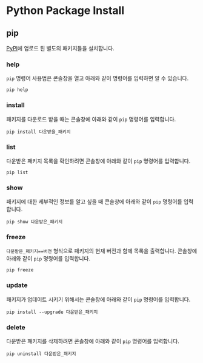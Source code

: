 # Python Package Install
## pip
[PyPI](https://pypi.org/)에 업로드 된 별도의 패키지들을 설치합니다.

### help
`pip` 명령어 사용법은 콘솔창을 열고 아래와 같이 명령어를 입력하면 알 수 있습니다.
```console
pip help
```

### install
패키지를 다운로드 받을 때는 콘솔창에 아래와 같이 `pip` 명령어를 입력합니다.
```console
pip install 다운받을_패키지
```

### list
다운받은 패키지 목록을 확인하려면 콘솔창에 아래와 같이 `pip` 명령어를 입력합니다.
```console
pip list
```

### show
패키지에 대한 세부적인 정보를 알고 싶을 때 콘솔창에 아래와 같이 `pip` 명령어를 입력합니다. 
```console
pip show 다운받은_패키지
```

### freeze
`다운받은_패키지==버전` 형식으로 패키지의 현재 버전과 함께 목록을 출력합니다. 콘솔창에 아래와 같이 `pip` 명령어를 입력합니다. 
```console
pip freeze
```

### update
패키지가 업데이트 시키기 위해서는 콘솔창에 아래와 같이 `pip` 명령어를 입력합니다.
```console
pip install --upgrade 다운받은_패키지
```

### delete
다운받은 패키지를 삭제하려면 콘솔창에 아래와 같이 `pip` 명령어를 입력합니다.
```console
pip uninstall 다운받은_패키지
```
